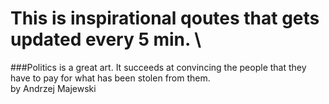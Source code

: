 # This is inspirational qoutes that gets updated every 5 min. \ 
    
###Politics is a great art. It succeeds at convincing the people that they have to pay for what has been stolen from them. \
by Andrzej Majewski